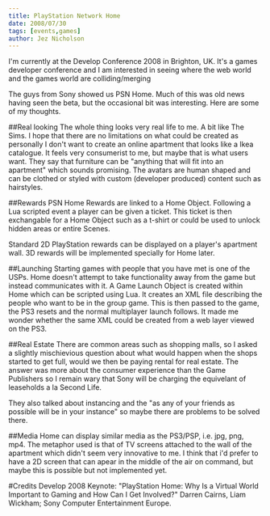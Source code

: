 ```yaml
---
title: PlayStation Network Home
date: 2008/07/30
tags: [events,games]
author: Jez Nicholson
---
```

I'm currently at the Develop Conference 2008 in Brighton, UK. It's a games developer conference and I am interested in seeing where the web world and the games world are colliding/merging

The guys from Sony showed us PSN Home. Much of this was old news having seen the beta, but the occasional bit was interesting. Here are some of my thoughts.

##Real looking
The whole thing looks very real life to me. A bit like The Sims. I hope that there are no limitations on what could be created as personally I don't want to create an online apartment that looks like a Ikea catalogue. It feels very consumerist to me, but maybe that is what users want. They say that furniture can be "anything that will fit into an apartment" which sounds promising. The avatars are human shaped and can be clothed or styled with custom (developer produced) content such as hairstyles.

##Rewards
PSN Home Rewards are linked to a Home Object. Following a Lua scripted event a player can be given a ticket. This ticket is then exchangable for a Home Object such as a t-shirt or could be used to unlock hidden areas or entire Scenes.

Standard 2D PlayStation rewards can be displayed on a player's apartment wall. 3D rewards will be implemented specially for Home later.

##Launching
Starting games with people that you have met is one of the USPs. Home doesn't attempt to take functionality away from the game but instead communicates with it. A Game Launch Object is created within Home which can be scripted using Lua. It creates an XML file describing the people who want to be in the group game. This is then passed to the game, the PS3 resets and the normal multiplayer launch follows. It made me wonder whether the same XML could be created from a web layer viewed on the PS3.

##Real Estate
There are common areas such as shopping malls, so I asked a slightly mischievious question about what would happen when the shops started to get full, would we then be paying rental for real estate. The answer was more about the consumer experience than the Game Publishers so I remain wary that Sony will be charging the equivelant of leaseholds a la Second Life.

They also talked about instancing and the "as any of your friends as possible will be in your instance" so maybe there are problems to be solved there.

##Media
Home can display similar media as the PS3/PSP, i.e. jpg, png, mp4. The metaphor used is that of TV screens attached to the wall of the apartment which didn't seem very innovative to me. I think that i'd prefer to have a 2D screen that can apear in the middle of the air on command, but maybe this is possible but not implemented yet.

#Credits
Develop 2008 Keynote: "PlayStation Home: Why Is a Virtual World Important to Gaming and How Can I Get Involved?" Darren Cairns, Liam Wickham; Sony Computer Entertainment Europe.